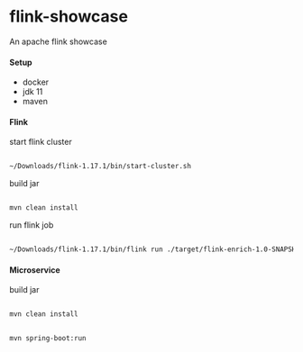 # flink-showcase
An apache flink showcase

#### Setup
- docker
- jdk 11
- maven


#### Flink
start flink cluster
```bash

~/Downloads/flink-1.17.1/bin/start-cluster.sh

```

build jar
```bash

mvn clean install

```

run flink job
```bash

~/Downloads/flink-1.17.1/bin/flink run ./target/flink-enrich-1.0-SNAPSHOT.jar

```

#### Microservice
build jar
```bash

mvn clean install

```

```bash

mvn spring-boot:run

```
